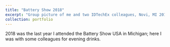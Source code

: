 ```yaml
---
title: "Battery Show 2018"
excerpt: "Group picture of me and two IDTechEx colleagues, Novi, MI 2018<br/><img src='/images/IMG_20180913_200633.jpg'>"
collection: portfolio
---
```


2018 was the last year I attended the Battery Show USA in Michigan; here I was with some colleagues for evening drinks.